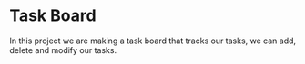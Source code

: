 # Task Board

In this project we are making a task board that tracks our tasks, we can add, delete and modify our tasks.

